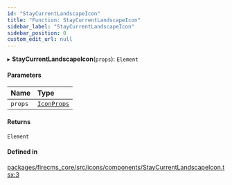 ```yaml
---
id: "StayCurrentLandscapeIcon"
title: "Function: StayCurrentLandscapeIcon"
sidebar_label: "StayCurrentLandscapeIcon"
sidebar_position: 0
custom_edit_url: null
---
```


▸ **StayCurrentLandscapeIcon**(`props`): `Element`

#### Parameters

| Name | Type |
| :------ | :------ |
| `props` | [`IconProps`](../types/IconProps.md) |

#### Returns

`Element`

#### Defined in

[packages/firecms_core/src/icons/components/StayCurrentLandscapeIcon.tsx:3](https://github.com/FireCMSco/firecms/blob/d45f3739/packages/firecms_core/src/icons/components/StayCurrentLandscapeIcon.tsx#L3)
